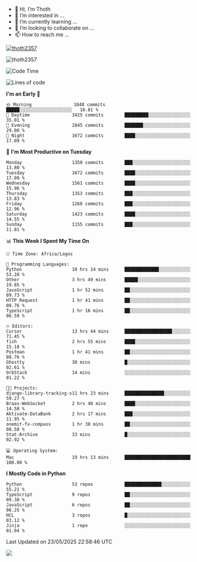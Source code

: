 <!---
thoth2357/thoth2357 is a ✨ special ✨ repository because its `README.md` (this file) appears on your GitHub profile.
You can click the Preview link to take a look at your changes.
--->

- 👋 Hi, I’m Thoth
- 👀 I’m interested in ...
- 🌱 I’m currently learning ...
- 💞️ I’m looking to collaborate on ...
- 📫 How to reach me ...


<p align="left"> <a href="https://github.com/ryo-ma/github-profile-trophy"><img src="https://github-profile-trophy.vercel.app/?username=thoth2357&theme=gruvbox&no-bg=true&no-frame=false&title=MultiLanguage,Commits,Repositories,Stars,Followers,PullRequest,Reviews,Issues" alt="thoth2357" /></a> </p>

<p align="left"> <img src="https://komarev.com/ghpvc/?username=thoth2357&label=Profile%20views&color=0e75b6&style=flat" alt="thoth2357" /> </p>

<!--START_SECTION:waka-->
![Code Time](http://img.shields.io/badge/Code%20Time-3%2C430%20hrs%201%20min-blue)

![Lines of code](https://img.shields.io/badge/From%20Hello%20World%20I%27ve%20Written-31.1%20million%20lines%20of%20code-blue)

**I'm an Early 🐤** 

```text
🌞 Morning                1840 commits        █████░░░░░░░░░░░░░░░░░░░░   18.81 % 
🌆 Daytime                3425 commits        █████████░░░░░░░░░░░░░░░░   35.01 % 
🌃 Evening                2845 commits        ███████░░░░░░░░░░░░░░░░░░   29.08 % 
🌙 Night                  1672 commits        ████░░░░░░░░░░░░░░░░░░░░░   17.09 % 
```
📅 **I'm Most Productive on Tuesday** 

```text
Monday                   1350 commits        ███░░░░░░░░░░░░░░░░░░░░░░   13.80 % 
Tuesday                  1672 commits        ████░░░░░░░░░░░░░░░░░░░░░   17.09 % 
Wednesday                1561 commits        ████░░░░░░░░░░░░░░░░░░░░░   15.96 % 
Thursday                 1353 commits        ███░░░░░░░░░░░░░░░░░░░░░░   13.83 % 
Friday                   1268 commits        ███░░░░░░░░░░░░░░░░░░░░░░   12.96 % 
Saturday                 1423 commits        ████░░░░░░░░░░░░░░░░░░░░░   14.55 % 
Sunday                   1155 commits        ███░░░░░░░░░░░░░░░░░░░░░░   11.81 % 
```


📊 **This Week I Spent My Time On** 

```text
🕑︎ Time Zone: Africa/Lagos

💬 Programming Languages: 
Python                   10 hrs 14 mins      █████████████░░░░░░░░░░░░   53.28 % 
Other                    3 hrs 49 mins       █████░░░░░░░░░░░░░░░░░░░░   19.85 % 
JavaScript               1 hr 52 mins        ██░░░░░░░░░░░░░░░░░░░░░░░   09.73 % 
HTTP Request             1 hr 41 mins        ██░░░░░░░░░░░░░░░░░░░░░░░   08.76 % 
TypeScript               1 hr 16 mins        ██░░░░░░░░░░░░░░░░░░░░░░░   06.59 % 

🔥 Editors: 
Cursor                   13 hrs 44 mins      ██████████████████░░░░░░░   71.45 % 
fish                     2 hrs 55 mins       ████░░░░░░░░░░░░░░░░░░░░░   15.18 % 
Postman                  1 hr 41 mins        ██░░░░░░░░░░░░░░░░░░░░░░░   08.76 % 
Ghostty                  30 mins             █░░░░░░░░░░░░░░░░░░░░░░░░   02.61 % 
OrbStack                 14 mins             ░░░░░░░░░░░░░░░░░░░░░░░░░   01.22 % 

🐱‍💻 Projects: 
django-library-tracking-s11 hrs 23 mins      ███████████████░░░░░░░░░░   59.27 % 
Braas-WebSocket          2 hrs 48 mins       ████░░░░░░░░░░░░░░░░░░░░░   14.58 % 
Aktivate-DataBank        2 hrs 17 mins       ███░░░░░░░░░░░░░░░░░░░░░░   11.95 % 
onemit-fx-compass        1 hr 38 mins        ██░░░░░░░░░░░░░░░░░░░░░░░   08.58 % 
Stat-Archive             33 mins             █░░░░░░░░░░░░░░░░░░░░░░░░   02.92 % 

💻 Operating System: 
Mac                      19 hrs 13 mins      █████████████████████████   100.00 % 
```

**I Mostly Code in Python** 

```text
Python                   53 repos            ██████████████░░░░░░░░░░░   55.21 % 
TypeScript               9 repos             ██░░░░░░░░░░░░░░░░░░░░░░░   09.38 % 
JavaScript               6 repos             ██░░░░░░░░░░░░░░░░░░░░░░░   06.25 % 
HCL                      3 repos             █░░░░░░░░░░░░░░░░░░░░░░░░   03.12 % 
Jinja                    1 repo              ░░░░░░░░░░░░░░░░░░░░░░░░░   01.04 % 
```




 Last Updated on 23/05/2025 22:58:46 UTC
<!--END_SECTION:waka-->
<!--![](http://github-profile-summary-cards.vercel.app/api/cards/profile-details?username=thoth2357&theme=2077)

![](http://github-profile-summary-cards.vercel.app/api/cards/stats?username=thoth2357&theme=2077)![](http://github-profile-summary-cards.vercel.app/api/cards/productive-time?username=thoth2357&theme=2077&utcOffset=8) -->
<img src="https://t.bkit.co/w_6789c39040b80.gif" />
